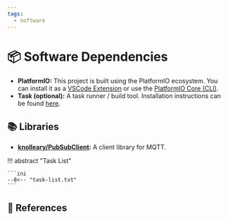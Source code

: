 ```yaml
---
tags:
  - software
---
```

# :package: Software Dependencies

- **PlatformIO:** This project is built using the PlatformIO ecosystem. You can install it as a [VSCode Extension](https://platformio.org/install/ide?install=vscode) or use the [PlatformIO Core (CLI)](https://platformio.org/install/cli).
- **Task (optional):** A task runner / build tool. Installation instructions can be found [here](https://taskfile.dev/installation/).

## :books: Libraries

- **[knolleary/PubSubClient](https://github.com/knolleary/pubsubclient):** A client library for MQTT.


!!! abstract "Task List"

    ```ini
    --8<-- "task-list.txt"
    ```
## :link: References
